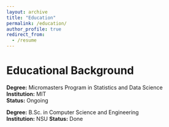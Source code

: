 ```yaml
---
layout: archive
title: "Education"
permalink: /education/
author_profile: true
redirect_from:
  - /resume
---
```

Educational Background
======

**Degree:** Micromasters Program in Statistics and Data Science   
**Institution:** MIT  
**Status:** Ongoing  

**Degree:** B.Sc. in Computer Science and Engineering    
**Institution:** NSU
**Status:** Done











